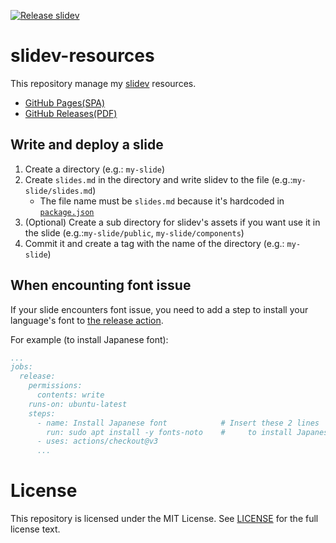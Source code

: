 [![Release slidev](https://github.com/kaakaa/slidev-resources-template/actions/workflows/release.yaml/badge.svg)](https://github.com/kaakaa/slidev-resources-template/actions/workflows/release.yaml)
# slidev-resources

This repository manage my [slidev](https://sli.dev/) resources.

* [GitHub Pages(SPA)](https://kaakaa.github.io/slidev-resources-template)
* [GitHub Releases(PDF)](https://github.com/kaakaa/slidev-resources-template/releases)

## Write and deploy a slide
1. Create a directory (e.g.: `my-slide`)
2. Create `slides.md` in the directory and write slidev to the file (e.g.:`my-slide/slides.md`)
   * The file name must be `slides.md` because it's hardcoded in [`package.json`](./package.json)
3. (Optional) Create a sub directory for slidev's assets if you want use it in the slide (e.g.:`my-slide/public`, `my-slide/components`)
4. Commit it and create a tag with the name of the directory (e.g.: `my-slide`)

## When encounting font issue
If your slide encounters font issue, you need to add a step to install your language's font to [the release action](./.github/workflows/release.yaml).

For example (to install Japanese font):
```yaml
...
jobs:
  release:
    permissions:
      contents: write
    runs-on: ubuntu-latest
    steps:
      - name: Install Japanese font            # Insert these 2 lines
        run: sudo apt install -y fonts-noto    #     to install Japanese font
      - uses: actions/checkout@v3
      ...
```
# License

This repository is licensed under the MIT License. See [LICENSE](LICENSE) for the full license text.
